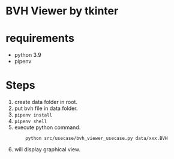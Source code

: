 # BVH Viewer by tkinter

# requirements
- python 3.9
- pipenv

# Steps
1. create data folder in root.
2. put bvh file in data folder.
3. `pipenv install`
4. `pipenv shell`
5. execute python command.
    ```commandline
        python src/usecase/bvh_viewer_usecase.py data/xxx.BVH
    ```
6. will display graphical view.
